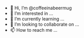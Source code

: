 - 👋 Hi, I’m @coffeeinabeermug
- 👀 I’m interested in ...
- 🌱 I’m currently learning ...
- 💞️ I’m looking to collaborate on ...
- 📫 How to reach me ...

<!---
coffeeinabeermug/coffeeinabeermug is a ✨ special ✨ repository because its `README.md` (this file) appears on your GitHub profile.
You can click the Preview link to take a look at your changes.
--->
